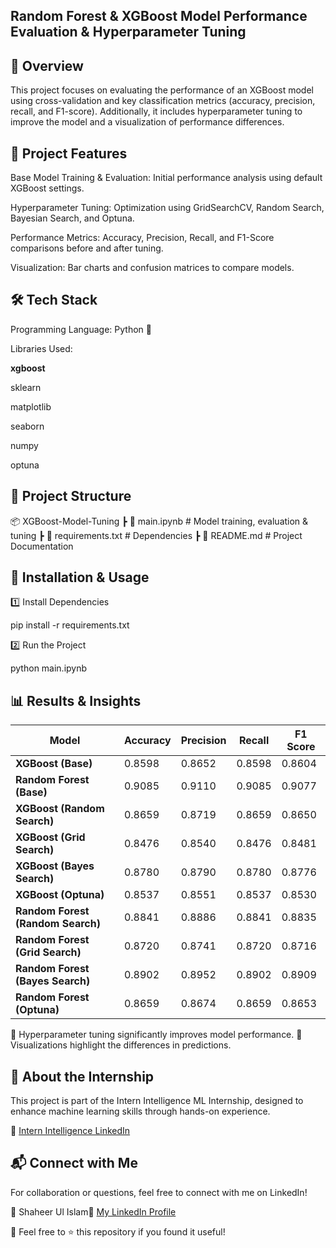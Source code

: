 ## **Random Forest & XGBoost  Model Performance Evaluation & Hyperparameter Tuning**

## 📌 Overview

This project focuses on evaluating the performance of an XGBoost model using cross-validation and key classification metrics (accuracy, precision, recall, and F1-score). Additionally, it includes hyperparameter tuning to improve the model and a visualization of performance differences.

## 🚀 Project Features

Base Model Training & Evaluation: Initial performance analysis using default XGBoost settings.

Hyperparameter Tuning: Optimization using GridSearchCV, Random Search, Bayesian Search, and Optuna.

Performance Metrics: Accuracy, Precision, Recall, and F1-Score comparisons before and after tuning.

Visualization: Bar charts and confusion matrices to compare models.

## 🛠️ Tech Stack

Programming Language: Python 🐍

Libraries Used:

**xgboost**

sklearn

matplotlib

seaborn

numpy

optuna

## 📂 Project Structure

📦 XGBoost-Model-Tuning
 ┣ 📜 main.ipynb  # Model training, evaluation & tuning
 ┣ 📜 requirements.txt  # Dependencies
 ┣ 📜 README.md  # Project Documentation

## 🎯 Installation & Usage

1️⃣ Install Dependencies

pip install -r requirements.txt

2️⃣ Run the Project

python main.ipynb


## 📊 Results & Insights

| Model                           | Accuracy | Precision | Recall  | F1 Score |
|---------------------------------|----------|-----------|---------|----------|
| **XGBoost (Base)**              | 0.8598   | 0.8652    | 0.8598  | 0.8604   |
| **Random Forest (Base)**        | 0.9085   | 0.9110    | 0.9085  | 0.9077   |
| **XGBoost (Random Search)**     | 0.8659   | 0.8719    | 0.8659  | 0.8650   |
| **XGBoost (Grid Search)**       | 0.8476   | 0.8540    | 0.8476  | 0.8481   |
| **XGBoost (Bayes Search)**      | 0.8780   | 0.8790    | 0.8780  | 0.8776   |
| **XGBoost (Optuna)**            | 0.8537   | 0.8551    | 0.8537  | 0.8530   |
| **Random Forest (Random Search)** | 0.8841 | 0.8886    | 0.8841  | 0.8835   |
| **Random Forest (Grid Search)** | 0.8720   | 0.8741    | 0.8720  | 0.8716   |
| **Random Forest (Bayes Search)** | 0.8902  | 0.8952    | 0.8902  | 0.8909   |
| **Random Forest (Optuna)**      | 0.8659   | 0.8674    | 0.8659  | 0.8653   |


🔹 Hyperparameter tuning significantly improves model performance.
🔹 Visualizations highlight the differences in predictions.

## 📢 About the Internship

This project is part of the Intern Intelligence ML Internship, designed to enhance machine learning skills through hands-on experience.

🔗 [Intern Intelligence LinkedIn](https://www.linkedin.com/company/intern-intelligence/)

## 📬 Connect with Me

For collaboration or questions, feel free to connect with me on LinkedIn!

👤 Shaheer Ul Islam🔗 [My LinkedIn Profile](https://www.linkedin.com/in/shaheer-ul-islam-a135b2290/)

🌟 Feel free to ⭐ this repository if you found it useful!

